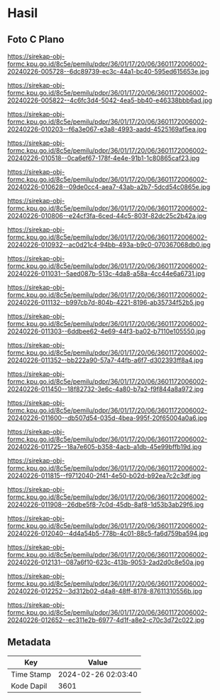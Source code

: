# Hasil

## Foto C Plano

https://sirekap-obj-formc.kpu.go.id/8c5e/pemilu/pdpr/36/01/17/20/06/3601172006002-20240226-005728--6dc89739-ec3c-44a1-bc40-595ed615653e.jpg

https://sirekap-obj-formc.kpu.go.id/8c5e/pemilu/pdpr/36/01/17/20/06/3601172006002-20240226-005822--4c6fc3d4-5042-4ea5-bb40-e46338bbb6ad.jpg

https://sirekap-obj-formc.kpu.go.id/8c5e/pemilu/pdpr/36/01/17/20/06/3601172006002-20240226-010203--f6a3e067-e3a8-4993-aadd-4525169af5ea.jpg

https://sirekap-obj-formc.kpu.go.id/8c5e/pemilu/pdpr/36/01/17/20/06/3601172006002-20240226-010518--0ca6ef67-178f-4e4e-91b1-1c80865caf23.jpg

https://sirekap-obj-formc.kpu.go.id/8c5e/pemilu/pdpr/36/01/17/20/06/3601172006002-20240226-010628--09de0cc4-aea7-43ab-a2b7-5dcd54c0865e.jpg

https://sirekap-obj-formc.kpu.go.id/8c5e/pemilu/pdpr/36/01/17/20/06/3601172006002-20240226-010806--e24cf3fa-6ced-44c5-803f-82dc25c2b42a.jpg

https://sirekap-obj-formc.kpu.go.id/8c5e/pemilu/pdpr/36/01/17/20/06/3601172006002-20240226-010932--ac0d21c4-94bb-493a-b9c0-070367068db0.jpg

https://sirekap-obj-formc.kpu.go.id/8c5e/pemilu/pdpr/36/01/17/20/06/3601172006002-20240226-011031--5aed087b-513c-4da8-a58a-4cc44e6a6731.jpg

https://sirekap-obj-formc.kpu.go.id/8c5e/pemilu/pdpr/36/01/17/20/06/3601172006002-20240226-011132--b997cb7d-804b-4221-8196-ab35734f52b5.jpg

https://sirekap-obj-formc.kpu.go.id/8c5e/pemilu/pdpr/36/01/17/20/06/3601172006002-20240226-011303--6ddbee62-4e69-44f3-ba02-b7110e105550.jpg

https://sirekap-obj-formc.kpu.go.id/8c5e/pemilu/pdpr/36/01/17/20/06/3601172006002-20240226-011352--bb222a90-57a7-44fb-a6f7-d302393ff8a4.jpg

https://sirekap-obj-formc.kpu.go.id/8c5e/pemilu/pdpr/36/01/17/20/06/3601172006002-20240226-011450--18f82732-3e6c-4a80-b7a2-f9f844a8a972.jpg

https://sirekap-obj-formc.kpu.go.id/8c5e/pemilu/pdpr/36/01/17/20/06/3601172006002-20240226-011600--db507d54-035d-4bea-995f-20f65004a0a6.jpg

https://sirekap-obj-formc.kpu.go.id/8c5e/pemilu/pdpr/36/01/17/20/06/3601172006002-20240226-011725--18a7e605-b358-4acb-a1db-45e99bffb19d.jpg

https://sirekap-obj-formc.kpu.go.id/8c5e/pemilu/pdpr/36/01/17/20/06/3601172006002-20240226-011815--f9712040-2f41-4e50-b02d-b92ea7c2c3df.jpg

https://sirekap-obj-formc.kpu.go.id/8c5e/pemilu/pdpr/36/01/17/20/06/3601172006002-20240226-011908--26dbe5f8-7c0d-45db-8af8-1d53b3ab29f6.jpg

https://sirekap-obj-formc.kpu.go.id/8c5e/pemilu/pdpr/36/01/17/20/06/3601172006002-20240226-012040--4d4a54b5-778b-4c01-88c5-fa6d759ba594.jpg

https://sirekap-obj-formc.kpu.go.id/8c5e/pemilu/pdpr/36/01/17/20/06/3601172006002-20240226-012131--087a6f10-623c-413b-9053-2ad2d0c8e50a.jpg

https://sirekap-obj-formc.kpu.go.id/8c5e/pemilu/pdpr/36/01/17/20/06/3601172006002-20240226-012252--3d312b02-d4a8-48ff-8178-87611310556b.jpg

https://sirekap-obj-formc.kpu.go.id/8c5e/pemilu/pdpr/36/01/17/20/06/3601172006002-20240226-012652--ec311e2b-6977-4d1f-a8e2-c70c3d72c022.jpg


## Metadata

| Key        | Value               |
| ---------- | ------------------- |
| Time Stamp | 2024-02-26 02:03:40 |
| Kode Dapil | 3601                |



